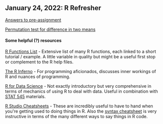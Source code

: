 ## January 24, 2022: R Refresher

[Answers to pre-assignment](./HW0_answers.R) 

[Permutation test for difference in two means](./20220124_permutation.R)

#### Some helpful (?) resources

[R Functions List](https://statisticsglobe.com/r-functions-list/) - Extensive list of many R functions, each linked to a short tutorial / example. A little variable in quality but might be a useful first stop or complement to the R help files.

[The R Inferno](https://www.burns-stat.com/pages/Tutor/R_inferno.pdf) - For programming aficionados, discusses inner workings of R and nuances of programming.

[R for Data Science](https://r4ds.had.co.nz) - Not exactly introductory but very comprehensive in terms of mechanics of using R to deal with data. Useful in combination with [STAT 545](https://stat545.com) materials. 

[R Studio Cheatsheets](https://www.rstudio.com/resources/cheatsheets/) - These are incredibly useful to have to hand when you're getting used to doing things in R. Also the [syntax cheatsheet](https://raw.githubusercontent.com/rstudio/cheatsheets/main/syntax.pdf) is very instructive in terms of the many different ways to say things in R code.
